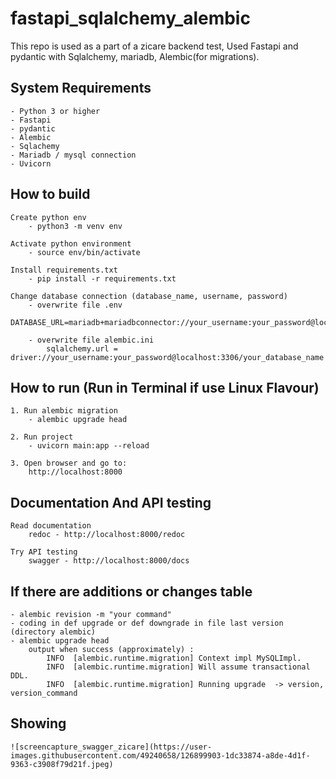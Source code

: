 # fastapi_sqlalchemy_alembic

This repo is used as a part of a zicare backend test, Used Fastapi and pydantic with Sqlalchemy, mariadb, Alembic(for migrations).


## System Requirements
    
    - Python 3 or higher
    - Fastapi
    - pydantic
    - Alembic
    - Sqlachemy
    - Mariadb / mysql connection
    - Uvicorn


## How to build

    Create python env
        - python3 -m venv env
    
    Activate python environment
        - source env/bin/activate

    Install requirements.txt
        - pip install -r requirements.txt

    Change database connection (database_name, username, password)
        - overwrite file .env
            DATABASE_URL=mariadb+mariadbconnector://your_username:your_password@localhost:3306/your_database_name

        - overwrite file alembic.ini
            sqlalchemy.url = driver://your_username:your_password@localhost:3306/your_database_name


## How to run (Run in Terminal if use Linux Flavour)

    1. Run alembic migration
        - alembic upgrade head
    
    2. Run project
        - uvicorn main:app --reload

    3. Open browser and go to:
        http://localhost:8000


## Documentation And API testing

    Read documentation
        redoc - http://localhost:8000/redoc

    Try API testing
        swagger - http://localhost:8000/docs

## If there are additions or changes table

    - alembic revision -m "your command"
    - coding in def upgrade or def downgrade in file last version (directory alembic)
    - alembic upgrade head
        output when success (approximately) :
            INFO  [alembic.runtime.migration] Context impl MySQLImpl.
            INFO  [alembic.runtime.migration] Will assume transactional DDL.
            INFO  [alembic.runtime.migration] Running upgrade  -> version, version_command
            
            
## Showing
    ![screencapture_swagger_zicare](https://user-images.githubusercontent.com/49240658/126899903-1dc33874-a8de-4d1f-9363-c3908f79d21f.jpeg)
